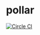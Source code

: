 pollar
======
[![Circle CI](https://circleci.com/gh/fmaj7/pollar/tree/master.svg?style=svg&circle-token=6e5ea6e31ca0eac67dedfe618f6953abc9a41fd8)](https://circleci.com/gh/fmaj7/pollar/tree/master)
